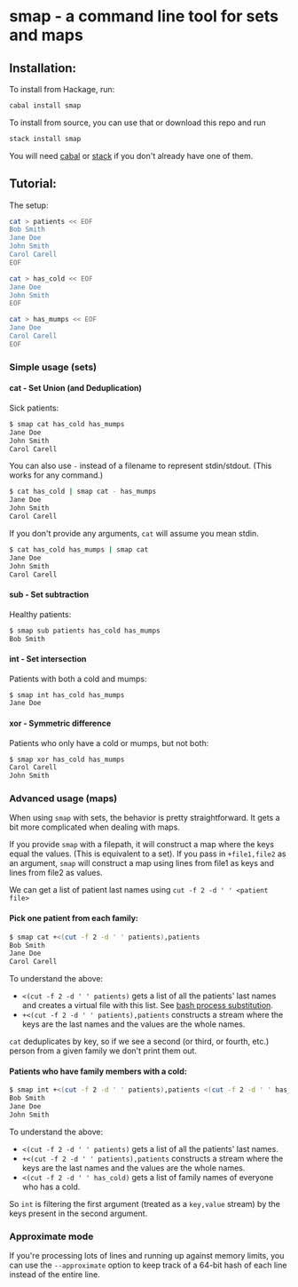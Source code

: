 # smap - a command line tool for sets and maps

## Installation:

To install from Hackage, run:

```bash
cabal install smap
```

To install from source, you can use that or download this repo and run

```bash
stack install smap
```

You will need [cabal](https://www.haskell.org/cabal/) or [stack](https://www.haskellstack.org) if you don't already have one of them. 

## Tutorial:

The setup:

```bash
cat > patients << EOF
Bob Smith
Jane Doe
John Smith
Carol Carell
EOF

cat > has_cold << EOF
Jane Doe
John Smith
EOF

cat > has_mumps << EOF
Jane Doe
Carol Carell
EOF
```

### Simple usage (sets)

#### cat - Set Union (and Deduplication)

Sick patients:

```bash
$ smap cat has_cold has_mumps
Jane Doe
John Smith
Carol Carell
```

You can also use `-` instead of a filename to represent stdin/stdout. (This works for any command.)

```bash
$ cat has_cold | smap cat - has_mumps
Jane Doe
John Smith
Carol Carell
```

If you don't provide any arguments, `cat` will assume you mean stdin.

```bash
$ cat has_cold has_mumps | smap cat
Jane Doe
John Smith
Carol Carell
```

#### sub - Set subtraction

Healthy patients:

```bash
$ smap sub patients has_cold has_mumps
Bob Smith
```

#### int - Set intersection

Patients with both a cold and mumps:

```bash
$ smap int has_cold has_mumps
Jane Doe
```

#### xor - Symmetric difference

Patients who only have a cold or mumps, but not both:

```bash
$ smap xor has_cold has_mumps
Carol Carell
John Smith
```

### Advanced usage (maps)

When using `smap` with sets, the behavior is pretty straightforward. It gets a bit more complicated when
dealing with maps.

If you provide `smap` with a filepath, it will construct a map where the keys equal the values. (This
is equivalent to a set). If you pass in `+file1,file2` 
as an argument, `smap` will construct a map using lines from file1 as keys and lines from file2 as values. 

We can get a list of patient last names using `cut -f 2 -d ' ' <patient file>`

#### Pick one patient from each family:

```bash
$ smap cat +<(cut -f 2 -d ' ' patients),patients
Bob Smith
Jane Doe
Carol Carell
```

To understand the above:

* `<(cut -f 2 -d ' ' patients)` gets a list of all the patients' last names and creates a virtual file with this list. See [bash process substitution](https://www.tldp.org/LDP/abs/html/process-sub.html).
* `+<(cut -f 2 -d ' ' patients),patients` constructs a stream where the keys are the last names and the values are the whole names.

`cat` deduplicates by key, so if we see a second (or third, or fourth, etc.) person from a given family we don't print them out.


#### Patients who have family members with a cold:

```bash
$ smap int +<(cut -f 2 -d ' ' patients),patients <(cut -f 2 -d ' ' has_cold)
Bob Smith
Jane Doe
John Smith
```

To understand the above:

* `<(cut -f 2 -d ' ' patients)` gets a list of all the patients' last names.
* `+<(cut -f 2 -d ' ' patients),patients` constructs a stream where the keys are the last names and the values are the whole names.
* `<(cut -f 2 -d ' ' has_cold)` gets a list of family names of everyone who has a cold.

So `int` is filtering the first argument (treated as a `key,value` stream) by the keys present in the second argument.

### Approximate mode

If you're processing lots of lines and running up against memory limits, 
you can use the `--approximate` option to keep track of a 64-bit hash 
of each line instead of the entire line.

